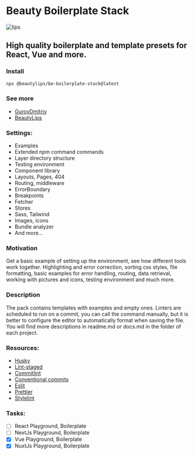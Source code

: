 # Beauty Boilerplate Stack

![lips](https://github.com/BeautyLips/be-boilerplate-stack/assets/172837583/406701b3-4c42-4bc1-be9e-9f8e588ac175)

## High quality boilerplate and template presets for React, Vue and more.

### Install

```sh
npx @beautylips/be-boilerplate-stack@latest
```

### See more

- [GurovDmitriy](https://github.com/GurovDmitriy)
- [BeautyLips](https://github.com/BeautyLips)

### Settings:

- Examples
- Extended npm command commands
- Layer directory structure
- Testing environment
- Component library
- Layouts, Pages, 404
- Routing, middleware
- ErrorBoundary
- Breakpoints
- Fetcher
- Stores
- Sass, Tailwind
- Images, icons
- Bundle analyzer
- And more...

### Motivation

Get a basic example of setting up the environment,
see how different tools work together. Highlighting and error correction,
sorting css styles, file formatting, basic examples for error handling, routing,
data retrieval, working with pictures and icons, testing environment and much more.

### Description

The pack contains templates with examples and empty ones.
Linters are scheduled to run on a commit, you can call the command manually,
but it is better to configure the editor to automatically format when saving the file.
You will find more descriptions in readme.md or docs.md in the folder of each project.

### Resources:

- [Husky](https://typicode.github.io/husky)
- [Lint-staged](https://github.com/lint-staged/lint-staged/)
- [Commitlint](https://commitlint.js.org/)
- [Conventional commits](https://www.conventionalcommits.org/en/v1.0.0/)
- [Eslit](https://eslint.org/)
- [Prettier](https://prettier.io/)
- [Stylelint](https://stylelint.io/)

### Tasks:

- [ ] React Playground, Boilerplate
- [ ] NextJs Playground, Boilerplate
- [x] Vue Playground, Boilerplate
- [x] NuxtJs Playground, Boilerplate

